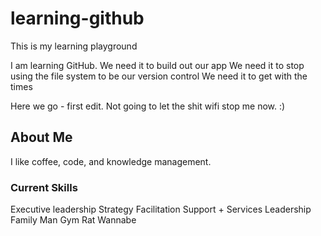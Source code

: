 # learning-github
This is my learning playground

I am learning GitHub. 
We need it to build out our app
We need it to stop using the file system to be our version control
We need it to get with the times

Here we go - first edit. Not going to let the shit wifi stop me now. :)

## About Me
I like coffee, code, and knowledge management. 

### Current Skills
Executive leadership
Strategy Facilitation
Support + Services Leadership
Family Man
Gym Rat Wannabe